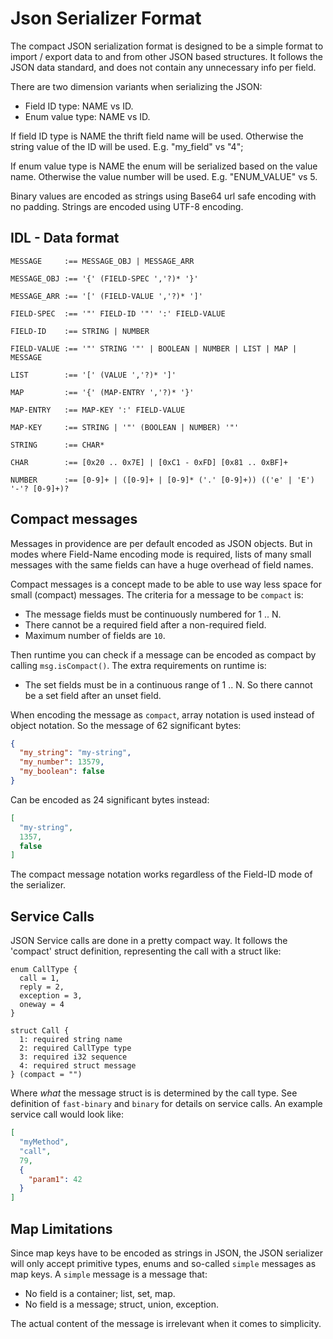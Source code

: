 Json Serializer Format
======================

The compact JSON serialization format is designed to be a simple format to
import / export data to and from other JSON based structures. It follows the
JSON data standard, and does not contain any unnecessary info per field.

There are two dimension variants when serializing the JSON:

- Field ID type:   NAME vs ID.
- Enum value type: NAME vs ID.

If field ID type is NAME the thrift field name will be used. Otherwise the
string value of the ID will be used. E.g. "my_field" vs "4";

If enum value type is NAME the enum will be serialized based on the value name.
Otherwise the value number will be used. E.g. "ENUM_VALUE" vs 5.

Binary values are encoded as strings using Base64 url safe encoding with no
padding. Strings are encoded using UTF-8 encoding.

## IDL - Data format

```
MESSAGE     :== MESSAGE_OBJ | MESSAGE_ARR

MESSAGE_OBJ :== '{' (FIELD-SPEC ','?)* '}'

MESSAGE_ARR :== '[' (FIELD-VALUE ','?)* ']'

FIELD-SPEC  :== '"' FIELD-ID '"' ':' FIELD-VALUE

FIELD-ID    :== STRING | NUMBER

FIELD-VALUE :== '"' STRING '"' | BOOLEAN | NUMBER | LIST | MAP | MESSAGE

LIST        :== '[' (VALUE ','?)* ']'

MAP         :== '{' (MAP-ENTRY ','?)* '}'

MAP-ENTRY   :== MAP-KEY ':' FIELD-VALUE

MAP-KEY     :== STRING | '"' (BOOLEAN | NUMBER) '"'

STRING      :== CHAR*

CHAR        :== [0x20 .. 0x7E] | [0xC1 - 0xFD] [0x81 .. 0xBF]+

NUMBER      :== [0-9]+ | ([0-9]+ | [0-9]* ('.' [0-9]+)) (('e' | 'E') '-'? [0-9]+)?
```

## Compact messages

Messages in providence are per default encoded as JSON objects. But in modes
where Field-Name encoding mode is required, lists of many small messages with
the same fields can have a huge overhead of field names.

Compact messages is a concept made to be able to use way less space for small
(compact) messages. The criteria for a message to be `compact` is:

* The message fields must be continuously numbered for 1 .. N.
* There cannot be a required field after a non-required field.
* Maximum number of fields are `10`.

Then runtime you can check if a message can be encoded as compact by calling
`msg.isCompact()`. The extra requirements on runtime is:

* The set fields must be in a continuous range of 1 .. N. So there cannot be a
  set field after an unset field.
  
When encoding the message as `compact`, array notation is used instead of
object notation. So the message of 62 significant bytes:

```json
{
  "my_string": "my-string",
  "my_number": 13579,
  "my_boolean": false
}
```

Can be encoded as 24 significant bytes instead:

```json
[
  "my-string",
  1357,
  false
]
```

The compact message notation works regardless of the Field-ID mode of the
serializer.

## Service Calls

JSON Service calls are done in a pretty compact way. It follows the 'compact'
struct definition, representing the call with a struct like:

```thrift
enum CallType {
  call = 1,
  reply = 2,
  exception = 3,
  oneway = 4
}

struct Call {
  1: required string name
  2: required CallType type
  3: required i32 sequence
  4: required struct message
} (compact = "")
```

Where *what* the message struct is is determined by the call type. See definition
of `fast-binary` and `binary` for details on service calls. An example service
call would look like:

```json
[
  "myMethod",
  "call",
  79,
  {
    "param1": 42
  }
]
```

## Map Limitations

Since map keys have to be encoded as strings in JSON, the JSON serializer
will only accept primitive types, enums and so-called `simple` messages
as map keys. A `simple` message is a message that:

* No field is a container; list, set, map.
* No field is a message; struct, union, exception.

The actual content of the message is irrelevant when it comes to simplicity.
